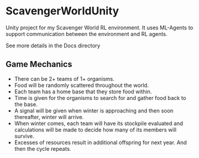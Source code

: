 # ScavengerWorldUnity
Unity project for my Scavenger World RL environment.  It uses ML-Agents to support communication between the environment and RL agents.

See more details in the Docs directory

## Game Mechanics
* There can be 2+ teams of 1+ organisms.  
* Food will be randomly scattered throughout the world.  
* Each team has a home base that they store food within.  
* Time is given for the organisms to search for and gather food back to the base.  
* A signal will be given when winter is approaching and then soon thereafter, winter will arrive.  
* When winter comes, each team will have its stockpile evaluated and calculations will be made to decide how many of its members will survive.  
* Excesses of resources result in additional offspring for next year.  And then the cycle repeats.
